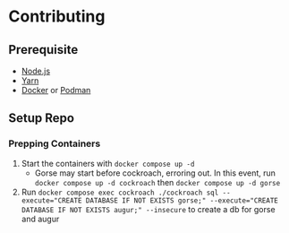 # Contributing

## Prerequisite

- [Node.js](https://nodejs.org/en/)
- [Yarn](https://yarnpkg.com/)
- [Docker](https://www.docker.com/) or [Podman](https://podman.io/)

## Setup Repo

### Prepping Containers

1. Start the containers with `docker compose up -d`
   - Gorse may start before cockroach, erroring out. In this event, run `docker compose up -d cockroach` then `docker compose up -d gorse`
1. Run `docker compose exec cockroach ./cockroach sql --execute="CREATE DATABASE IF NOT EXISTS gorse;" --execute="CREATE DATABASE IF NOT EXISTS augur;" --insecure` to create a db for gorse and augur
